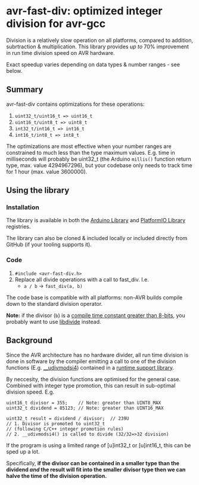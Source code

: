 # avr-fast-div: optimized integer division for avr-gcc
Division is a relatively slow operation on all platforms, compared to addition, subrtraction & multiplication. This library provides *up to* 70% improvement in run time division speed on AVR hardware.

Exact speedup varies depending on data types & number ranges - see below.
## Summary
avr-fast-div contains optimizations for these operations:
1. `uint32_t/uint16_t => uint16_t`
2. `uint16_t/uint8_t => uint8_t`
3. `int32_t/int16_t => int16_t` 
4. `int16_t/int8_t => int8_t`

The optimizations are most effective when your number ranges are constrained to much less than the type maximum values. E.g. time in milliseconds will probably be uint32_t (the Arduino `millis()` function return type, max. value 4294967296), but your codebase only needs to track time for 1 hour (max. value 3600000).
## Using the library

### Installation
The library is available in both the [Arduino Library](https://www.arduino.cc/reference/en/libraries/avr-fast-div/) and [PlatformIO Library](https://registry.platformio.org/libraries/adbancroft/avr-fast-div) registries. 

The library can also be cloned & included locally or included directly from GitHub (if your tooling supports it). 

### Code
1. `#include <avr-fast-div.h>`
2. Replace all divide operations with a call to fast_div. I.e.
    * `a / b` -> `fast_div(a, b)`

The code base is compatible with all platforms: non-AVR builds compile down to the standard division operator.

**Note:** if the divisor (`b`) is a [compile time constant greater than 8-bits](https://stackoverflow.com/questions/47994933/why-doesnt-gcc-or-clang-on-arm-use-division-by-invariant-integers-using-multip), you probably want to use [libdivide](https://libdivide.com/) instead.
## Background
Since the AVR architecture has no hardware divider, all run time division is done in software by the compiler emitting a call to one of the division functions (E.g. [__udivmodsi4](https://github.com/gcc-mirror/gcc/blob/cdd5dd2125ca850aa8599f76bed02509590541ef/libgcc/config/avr/lib1funcs.S#L1615)) contained in a [runtime support library](https://gcc.gnu.org/wiki/avr-gcc#Exceptions_to_the_Calling_Convention).

By neccesity, the division functions are optimised for the general case. Combined with integer type promotion, this can result in sub-optimal division speed. E.g.

    uint16_t divisor = 355;    // Note: greater than UINT8_MAX
    uint32_t dividend = 85123; // Note: greater than UINT16_MAX
    
    uint32_t result = dividend / divisor;  // 239U
    // 1. Divisor is promoted to uint32_t
    // (following C/C++ integer promotion rules)
    // 2. __udivmodsi4() is called to divide (32/32=>32 division)

If the program is using a limited range of [u]int32_t or [u]int16_t, this can be sped up a lot. 

Specifically, **if the divisor can be contained in a smaller type than the dividend *and* the result will fit into the smaller divisor type then we can halve the time of the division operation.**

